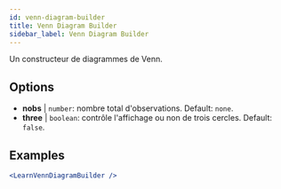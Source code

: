 ```yaml
---
id: venn-diagram-builder
title: Venn Diagram Builder
sidebar_label: Venn Diagram Builder
---
```


Un constructeur de diagrammes de Venn.

## Options

* __nobs__ | `number`: nombre total d'observations. Default: `none`.
* __three__ | `boolean`: contrôle l'affichage ou non de trois cercles. Default: `false`.


## Examples

```jsx live
<LearnVennDiagramBuilder />
```

